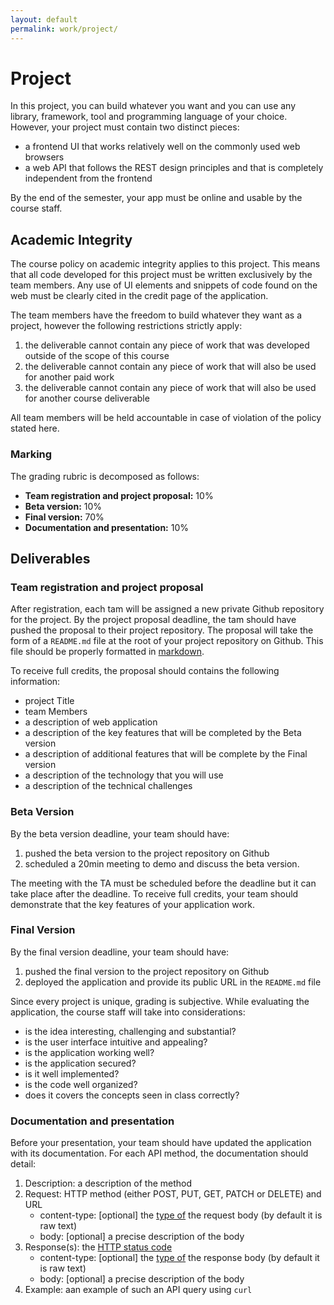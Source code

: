 ```yaml
---
layout: default
permalink: work/project/
---
```


# Project

In this project, you can build whatever you want and you can use any library, framework, tool and programming language of your choice. However, your project must contain two distinct pieces: 

- a frontend UI that works relatively well on the commonly used web browsers
- a web API that follows the REST design principles and that is completely independent from the frontend 

By the end of the semester, your app must be online and usable by the course staff. 

## Academic Integrity

The course policy on academic integrity applies to this project. This means that all code developed for this project must be written exclusively by the team members. Any use of UI elements and snippets of code found on the web must be clearly cited in the credit page of the application. 

The team members have the freedom to build whatever they want as a project, however the following restrictions strictly apply: 

1. the deliverable cannot contain any piece of work that was developed outside of the scope of this course
1. the deliverable cannot contain any piece of work that will also be used for another paid work
1. the deliverable cannot contain any piece of work that will also be used for another course deliverable

All team members will be held accountable in case of violation of the policy stated here. 

### Marking 

The grading rubric is decomposed as follows: 

- **Team registration and project proposal:** 10%
- **Beta version:** 10%
- **Final version:** 70%
- **Documentation and presentation:** 10%

## Deliverables

### Team registration and project proposal

After registration, each tam will be assigned a new private Github repository for the project. By the project proposal deadline, the tam should have pushed the proposal to their project repository. The proposal will take the form of a `README.md` file at the root of your project repository on Github. This file should be properly formatted in [markdown](https://guides.github.com/features/mastering-markdown/). 

To receive full credits, the proposal should contains the following information: 

- project Title
- team Members
- a description of web application
- a description of the key features that will be completed by the Beta version
- a description of additional features that will be complete by the Final version
- a description of the technology that you will use
- a description of the technical challenges

### Beta Version

By the beta version deadline, your team should have:

1. pushed the beta version to the project repository on Github
2. scheduled a 20min meeting to demo and discuss the beta version. 

The meeting with the TA must be scheduled before the deadline but it can take place after the deadline. To receive full credits, your team should demonstrate that the key features of your application work. 

### Final Version

By the final version deadline, your team should have: 

1. pushed the final version to the project repository on Github
3. deployed the application and provide its public URL in the `README.md` file

Since every project is unique, grading is subjective. While evaluating the application, the course staff will take into considerations:

- is the idea interesting, challenging and substantial?
- is the user interface intuitive and appealing?
- is the application working well?
- is the application secured? 
- is it well implemented?
- is the code well organized?
- does it covers the concepts seen in class correctly?

### Documentation and presentation

Before your presentation, your team should have updated the application with its documentation. For each API method, the documentation should detail:
  
1. Description: a description of the method
1. Request: HTTP method (either POST, PUT, GET, PATCH or DELETE) and URL   
    - content-type: [optional] the [type of](http://www.iana.org/assignments/media-types/media-types.xhtml) the request body (by default it is raw text)
    - body: [optional] a precise description of the body
1. Response(s): the [HTTP status code](http://www.restapitutorial.com/httpstatuscodes.html)
    - content-type: [optional] the [type of](http://www.iana.org/assignments/media-types/media-types.xhtml) the response body (by default it is raw text)
    - body: [optional] a precise description of the body
1. Example: aan example of such an API query using `curl`






  










